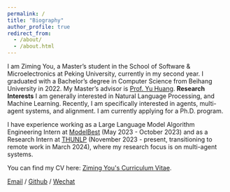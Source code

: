 ```yaml
---
permalink: /
title: "Biography"
author_profile: true
redirect_from: 
  - /about/
  - /about.html
---
```

I am Ziming You, a Master’s student in the School of Software & Microelectronics at Peking University, currently in my second year. I graduated with a Bachelor’s degree in Computer Science from Beihang University in 2022. My Master’s advisor is [Prof. Yu Huang](https://group.pku.edu.cn/hy/zh_CN/index.htm).
**Research Interests**
I am generally interested in Natural Language Processing, and Machine Learning. Recently, I am specifically interested in agents, multi-agent systems, and alignment. I am currently applying for a Ph.D. program.


I have experience working as a Large Language Model Algorithm Engineering Intern at [ModelBest](https://modelbest.cn/) (May 2023 - October 2023) and as a Research Intern at [THUNLP](https://nlp.csai.tsinghua.edu.cn/) (November 2023 - present, transitioning to remote work in March 2024), where my research focus is on multi-agent systems.

You can find my CV here: [Ziming You's Curriculum Vitae](../assets/CV.pdf).


[Email](zimingyou@stu.pku.edu.cn) / [Github](https://github.com/Luffyzm3D2Y) / [Wechat](../images/wechat.jpg) 
